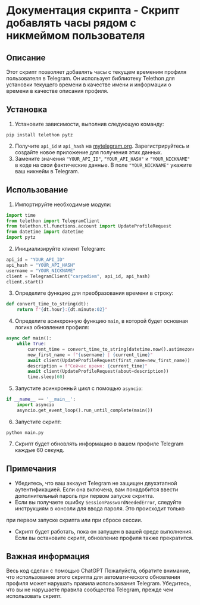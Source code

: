 # Документация скрипта - Скрипт добавлять часы рядом с никмеймом пользователя

## Описание
Этот скрипт позволяет добавлять часы с текущем временим профиля пользователя в Telegram. Он использует библиотеку Telethon для установки текущего времени в качестве имени и информации о времени в качестве описания профиля.

## Установка
1. Установите зависимости, выполнив следующую команду:
```
pip install telethon pytz
```
2. Получите `api_id` и `api_hash` на [mytelegram.org](https://mytelegram.org/). Зарегистрируйтесь и создайте новое приложение для получения этих данных.
3. Замените значения `"YOUR_API_ID"`, `"YOUR_API_HASH"` и `"YOUR_NICKNAME"` в коде на свои фактические данные. В поле `"YOUR_NICKNAME"` укажите ваш никнейм в Telegram.

## Использование
1. Импортируйте необходимые модули:
```python
import time
from telethon import TelegramClient
from telethon.tl.functions.account import UpdateProfileRequest
from datetime import datetime
import pytz
```
2. Инициализируйте клиент Telegram:
```python
api_id = "YOUR_API_ID"
api_hash = "YOUR_API_HASH"
username = "YOUR_NICKNAME"
client = TelegramClient("carpediem", api_id, api_hash)
client.start()
```
3. Определите функцию для преобразования времени в строку:
```python
def convert_time_to_string(dt):
    return f"{dt.hour}:{dt.minute:02}"
```
4. Определите асинхронную функцию `main`, в которой будет основная логика обновления профиля:
```python
async def main():
    while True:
        current_time = convert_time_to_string(datetime.now().astimezone(pytz.timezone('Asia/Tashkent')))
        new_first_name = f"{username} | {current_time}"
        await client(UpdateProfileRequest(first_name=new_first_name))
        description = f"Сейчас время: {current_time}"
        await client(UpdateProfileRequest(about=description))
        time.sleep(60)
```
5. Запустите асинхронный цикл с помощью `asyncio`:
```python
if __name__ == '__main__':
    import asyncio
    asyncio.get_event_loop().run_until_complete(main())
```
6. Запустите скрипт:
```
python main.py
```
7. Скрипт будет обновлять информацию в вашем профиле Telegram каждые 60 секунд.

## Примечания
- Убедитесь, что ваш аккаунт Telegram не защищен двухэтапной аутентификацией. Если она включена, вам понадобится ввести дополнительный пароль при первом запуске скрипта.
- Если вы получаете ошибку `SessionPasswordNeededError`, следуйте инструкциям в консоли для ввода пароля. Это происходит только

 при первом запуске скрипта или при сбросе сессии.
- Скрипт будет работать, пока он запущен в вашей среде выполнения. Если вы остановите скрипт, обновление профиля также прекратится.

## Важная информация
Весь код сделан с помощью ChatGPT
Пожалуйста, обратите внимание, что использование этого скрипта для автоматического обновления профиля может нарушать правила использования Telegram. Убедитесь, что вы не нарушаете правила сообщества Telegram, прежде чем использовать скрипт.
